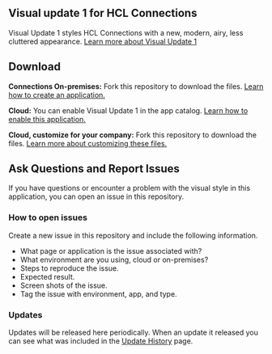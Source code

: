 ## Visual update 1 for HCL Connections

Visual Update 1 styles HCL Connections with a new, modern, airy, less cluttered appearance. [Learn more about Visual Update 1](https://hclcnx.github.io/cnx-custom-theme/index.html)

## Download
**Connections On-premises:** Fork this repository to download the files. [Learn how to create an application.](https://hclcnx.github.io/cnx-custom-theme/configure.html)

**Cloud:** You can enable Visual Update 1 in the app catalog. [Learn how to enable this application.](https://hclcnx.github.io/cnx-custom-theme/about.html)

**Cloud, customize for your company:** Fork this repository to download the files. [Learn more about customizing these files.](https://hclcnx.github.io/cnx-custom-theme/example.html)


## Ask Questions and Report Issues
If you have questions or encounter a problem with the visual style in this application, you can open an issue in this repository.

### How to open issues
Create a new issue in this repository and include the following information.
- What page or application is the issue associated with?
- What environment are you using, cloud or on-premises?
- Steps to reproduce the issue.
- Expected result.
- Screen shots of the issue.
- Tag the issue with environment, app, and type.

### Updates
Updates will be released here periodically. When an update it released you can see what was included in the [Update History](https://ibmcnxdev.github.io/cnx-custom-theme/updatehistory.html) page.
